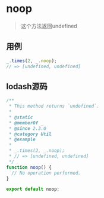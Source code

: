 # noop

> 这个方法返回undefined

## 用例

```js
_.times(2, _.noop);
// => [undefined, undefined]
```

## lodash源码

```js
/**
 * This method returns `undefined`.
 *
 * @static
 * @memberOf _
 * @since 2.3.0
 * @category Util
 * @example
 *
 * _.times(2, _.noop);
 * // => [undefined, undefined]
 */
function noop() {
  // No operation performed.
}

export default noop;
```